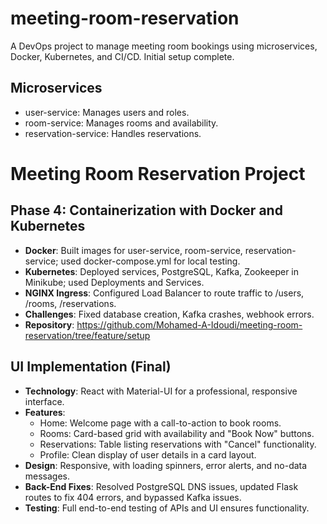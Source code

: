 # meeting-room-reservation
A DevOps project to manage meeting room bookings using microservices, Docker, Kubernetes, and CI/CD.
Initial setup complete.
## Microservices
- user-service: Manages users and roles.
- room-service: Manages rooms and availability.
- reservation-service: Handles reservations.

# Meeting Room Reservation Project
## Phase 4: Containerization with Docker and Kubernetes
- **Docker**: Built images for user-service, room-service, reservation-service; used docker-compose.yml for local testing.
- **Kubernetes**: Deployed services, PostgreSQL, Kafka, Zookeeper in Minikube; used Deployments and Services.
- **NGINX Ingress**: Configured Load Balancer to route traffic to /users, /rooms, /reservations.
- **Challenges**: Fixed database creation, Kafka crashes, webhook errors.
- **Repository**: https://github.com/Mohamed-A-Idoudi/meeting-room-reservation/tree/feature/setup

## UI Implementation (Final)
- **Technology**: React with Material-UI for a professional, responsive interface.
- **Features**:
  - Home: Welcome page with a call-to-action to book rooms.
  - Rooms: Card-based grid with availability and "Book Now" buttons.
  - Reservations: Table listing reservations with "Cancel" functionality.
  - Profile: Clean display of user details in a card layout.
- **Design**: Responsive, with loading spinners, error alerts, and no-data messages.
- **Back-End Fixes**: Resolved PostgreSQL DNS issues, updated Flask routes to fix 404 errors, and bypassed Kafka issues.
- **Testing**: Full end-to-end testing of APIs and UI ensures functionality.
